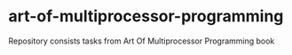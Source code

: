# art-of-multiprocessor-programming

Repository consists tasks from Art Of Multiprocessor Programming book
